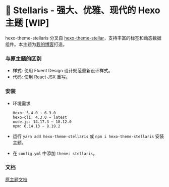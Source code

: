 # 📑 Stellaris - 强大、优雅、现代的 Hexo 主题 [WIP]

hexo-theme-stellaris 分叉自 [hexo-theme-stellar](https://github.com/xaoxuu/hexo-theme-stellar)，支持丰富的标签和动态数据组件。本主题为[我的博客](https://blog.yidaozhan.top)打造。

### 与原主题的区别

- 样式: 使用 Fluent Design 设计规范重新设计样式。
- 代码: 使用 React JSX 重写。

### 安装

- 环境需求
    ```
    Hexo: 5.4.0 ~ 6.3.0
    hexo-cli: 4.3.0 ~ latest
    node.js: 14.17.3 ~ 18.12.0
    npm: 6.14.13 ~ 8.19.2
    ```

- 运行 `yarn add hexo-theme-stellaris` 或 `npm i hexo-theme-stellaris` 安装主题。

- 在 `config.yml` 中添加 `theme: stellaris`。

### 文档

[原主题文档](https://xaoxuu.com/wiki/stellar/)